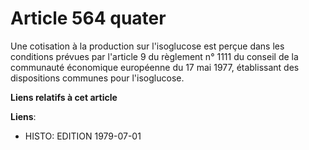 # Article 564 quater

Une cotisation à la production sur l'isoglucose est perçue dans les conditions prévues par l'article 9 du règlement n° 1111
du conseil de la communauté économique européenne du 17 mai 1977, établissant des dispositions communes pour l'isoglucose.

**Liens relatifs à cet article**

**Liens**:

  - HISTO: EDITION 1979-07-01
